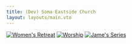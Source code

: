 ```yaml
---
title: (Dev) Soma Eastside Church
layout: layouts/main.vto
---
```


  <web-carousel interval="7000">
    <a href="/post/womens-retreat"><img src="/static/img/womens-retreat.webp" alt="Women's Retreat" /></a>
    <a href="/post/worship"><img src="/static/img/worship.webp" alt="Worship" /></a>
    <a href="/post/series-james"><img src="/static/img/series-james.webp" alt="Jame's Series" /></a>
  </web-carousel>
